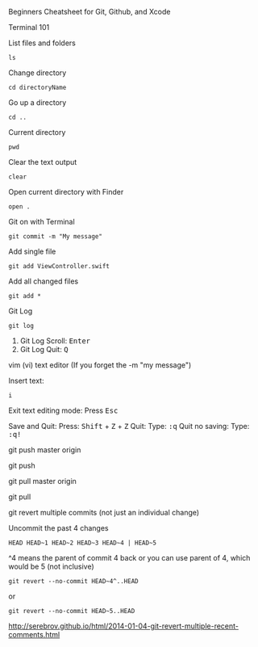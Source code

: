 Beginners Cheatsheet for Git, Github, and Xcode


Terminal 101

List files and folders

	ls

Change directory

	cd directoryName

Go up a directory

	cd ..
Current directory

	pwd

Clear the text output

	clear

Open current directory with Finder
	
	open .

Git on with Terminal

	git commit -m "My message"

Add single file

	git add ViewController.swift

Add all changed files
	
	git add *

Git Log

	git log

1. Git Log Scroll: <kbd>Enter</kbd>
2. Git Log Quit: <kbd>Q</kbd>

vim (vi) text editor (If you forget the -m "my message")

Insert text:

	i

Exit text editing mode: Press <kbd>Esc</kbd>

Save and Quit: 
	Press: <kbd>Shift</kbd> + <kbd>Z</kbd> + <kbd>Z</kbd>
Quit: 
	Type: <kbd>:q</kbd>
	Quit no saving: 
		Type: <kbd>:q!<kbd>

git push master origin

git push

git pull master origin

git pull

git revert multiple commits (not just an individual change)

Uncommit the past 4 changes

	HEAD HEAD~1 HEAD~2 HEAD~3 HEAD~4 | HEAD~5
	
^4 means the parent of commit 4 back
or you can use parent of 4, which would be 5 (not inclusive)

	git revert --no-commit HEAD~4^..HEAD

or

	git revert --no-commit HEAD~5..HEAD

http://serebrov.github.io/html/2014-01-04-git-revert-multiple-recent-comments.html
